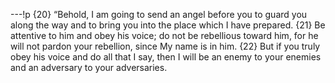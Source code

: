 ---!p
{20} “Behold, I am going to send an angel before you to guard you along the way and to bring you into the place which I have prepared. {21} Be attentive to him and obey his voice; do not be rebellious toward him, for he will not pardon your rebellion, since My name is in him. {22} But if you truly obey his voice and do all that I say, then I will be an enemy to your enemies and an adversary to your adversaries.